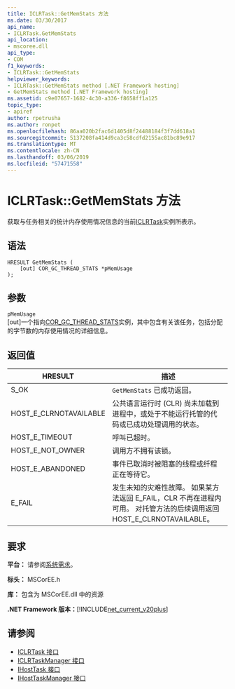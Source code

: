 ```yaml
---
title: ICLRTask::GetMemStats 方法
ms.date: 03/30/2017
api_name:
- ICLRTask.GetMemStats
api_location:
- mscoree.dll
api_type:
- COM
f1_keywords:
- ICLRTask::GetMemStats
helpviewer_keywords:
- ICLRTask::GetMemStats method [.NET Framework hosting]
- GetMemStats method [.NET Framework hosting]
ms.assetid: c9e07657-1682-4c30-a336-f8658ff1a125
topic_type:
- apiref
author: rpetrusha
ms.author: ronpet
ms.openlocfilehash: 86aa020b2fac6d1405d8f24488184f3f7dd618a1
ms.sourcegitcommit: 5137208fa414d9ca3c58cdfd2155ac81bc89e917
ms.translationtype: MT
ms.contentlocale: zh-CN
ms.lasthandoff: 03/06/2019
ms.locfileid: "57471558"
---
```

# <a name="iclrtaskgetmemstats-method"></a>ICLRTask::GetMemStats 方法
获取与任务相关的统计内存使用情况信息的当前[ICLRTask](../../../../docs/framework/unmanaged-api/hosting/iclrtask-interface.md)实例所表示。  
  
## <a name="syntax"></a>语法  
  
```  
HRESULT GetMemStats (  
    [out] COR_GC_THREAD_STATS *pMemUsage  
);  
```  
  
## <a name="parameters"></a>参数  
 `pMemUsage`  
 [out]一个指向[COR_GC_THREAD_STATS](../../../../docs/framework/unmanaged-api/hosting/cor-gc-thread-stats-structure.md)实例，其中包含有关该任务，包括分配的字节数的内存使用情况的详细信息。  
  
## <a name="return-value"></a>返回值  
  
|HRESULT|描述|  
|-------------|-----------------|  
|S_OK|`GetMemStats` 已成功返回。|  
|HOST_E_CLRNOTAVAILABLE|公共语言运行时 (CLR) 尚未加载到进程中，或处于不能运行托管的代码或已成功处理调用的状态。|  
|HOST_E_TIMEOUT|呼叫已超时。|  
|HOST_E_NOT_OWNER|调用方不拥有该锁。|  
|HOST_E_ABANDONED|事件已取消时被阻塞的线程或纤程正在等待它。|  
|E_FAIL|发生未知的灾难性故障。 如果某方法返回 E_FAIL，CLR 不再在进程内可用。 对托管方法的后续调用返回 HOST_E_CLRNOTAVAILABLE。|  
  
## <a name="requirements"></a>要求  
 **平台：** 请参阅[系统需求](../../../../docs/framework/get-started/system-requirements.md)。  
  
 **标头：** MSCorEE.h  
  
 **库：** 包含为 MSCorEE.dll 中的资源  
  
 **.NET Framework 版本：**[!INCLUDE[net_current_v20plus](../../../../includes/net-current-v20plus-md.md)]  
  
## <a name="see-also"></a>请参阅
- [ICLRTask 接口](../../../../docs/framework/unmanaged-api/hosting/iclrtask-interface.md)
- [ICLRTaskManager 接口](../../../../docs/framework/unmanaged-api/hosting/iclrtaskmanager-interface.md)
- [IHostTask 接口](../../../../docs/framework/unmanaged-api/hosting/ihosttask-interface.md)
- [IHostTaskManager 接口](../../../../docs/framework/unmanaged-api/hosting/ihosttaskmanager-interface.md)
